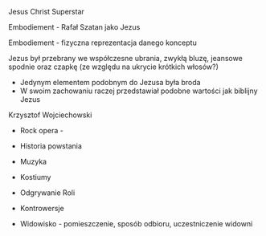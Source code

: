Jesus Christ Superstar

Embodiement - Rafał Szatan jako Jezus

Embodiement - fizyczna reprezentacja danego konceptu

Jezus był przebrany we współczesne ubrania, zwykłą bluzę, jeansowe spodnie oraz czapkę (ze względu na ukrycie krótkich włosów?)
- Jedynym elementem podobnym do Jezusa była broda
- W swoim zachowaniu raczej przedstawiał podobne wartości jak biblijny Jezus

Krzysztof Wojciechowski


- Rock opera - 


- Historia powstania
- Muzyka
- Kostiumy
- Odgrywanie Roli
- Kontrowersje
- Widowisko - pomieszczenie, sposób odbioru, uczestniczenie widowni
